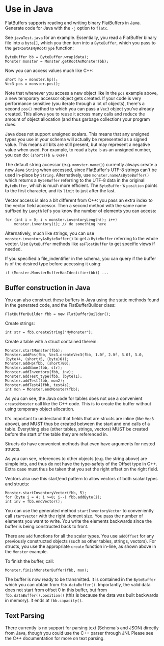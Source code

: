 # Use in Java

FlatBuffers supports reading and writing binary FlatBuffers in Java. Generate
code for Java with the `-j` option to `flatc`.

See `javaTest.java` for an example. Essentially, you read a FlatBuffer binary
file into a `byte[]`, which you then turn into a `ByteBuffer`, which you pass to
the `getRootAsMyRootType` function:

    ByteBuffer bb = ByteBuffer.wrap(data);
    Monster monster = Monster.getRootAsMonster(bb);

Now you can access values much like C++:

    short hp = monster.hp();
    Vec3 pos = monster.pos();

Note that whenever you access a new object like in the `pos` example above,
a new temporary accessor object gets created. If your code is very performance
sensitive (you iterate through a lot of objects), there's a second `pos()`
method to which you can pass a `Vec3` object you've already created. This allows
you to reuse it across many calls and reduce the amount of object allocation
(and thus garbage collection) your program does.

Java does not support unsigned scalars. This means that any unsigned types you
use in your schema will actually be represented as a signed value. This means
all bits are still present, but may represent a negative value when used.
For example, to read a `byte b` as an unsigned number, you can do:
`(short)(b & 0xFF)`

The default string accessor (e.g. `monster.name()`) currently always create
a new Java `String` when accessed, since FlatBuffer's UTF-8 strings can't be
used in-place by `String`. Alternatively, use `monster.nameAsByteBuffer()`
which returns a `ByteBuffer` referring to the UTF-8 data in the original
`ByteBuffer`, which is much more efficient. The `ByteBuffer`'s `position`
points to the first character, and its `limit` to just after the last.

Vector access is also a bit different from C++: you pass an extra index
to the vector field accessor. Then a second method with the same name
suffixed by `Length` let's you know the number of elements you can access:

    for (int i = 0; i < monster.inventoryLength(); i++)
        monster.inventory(i); // do something here

Alternatively, much like strings, you can use `monster.inventoryAsByteBuffer()`
to get a `ByteBuffer` referring to the whole vector. Use `ByteBuffer` methods
like `asFloatBuffer` to get specific views if needed.

If you specified a file_indentifier in the schema, you can query if the
buffer is of the desired type before accessing it using:

    if (Monster.MonsterBufferHasIdentifier(bb)) ...


## Buffer construction in Java

You can also construct these buffers in Java using the static methods found
in the generated code, and the FlatBufferBuilder class:

    FlatBufferBuilder fbb = new FlatBufferBuilder();

Create strings:

    int str = fbb.createString("MyMonster");

Create a table with a struct contained therein:

    Monster.startMonster(fbb);
    Monster.addPos(fbb, Vec3.createVec3(fbb, 1.0f, 2.0f, 3.0f, 3.0, (byte)4, (short)5, (byte)6));
    Monster.addHp(fbb, (short)80);
    Monster.addName(fbb, str);
    Monster.addInventory(fbb, inv);
    Monster.addTest_type(fbb, (byte)1);
    Monster.addTest(fbb, mon2);
    Monster.addTest4(fbb, test4s);
    int mon = Monster.endMonster(fbb);

As you can see, the Java code for tables does not use a convenient
`createMonster` call like the C++ code. This is to create the buffer without
using temporary object allocation.

It's important to understand that fields that are structs are inline (like
`Vec3` above), and MUST thus be created between the start and end calls of
a table. Everything else (other tables, strings, vectors) MUST be created
before the start of the table they are referenced in.

Structs do have convenient methods that even have arguments for nested structs.

As you can see, references to other objects (e.g. the string above) are simple
ints, and thus do not have the type-safety of the Offset type in C++. Extra
case must thus be taken that you set the right offset on the right field.

Vectors also use this start/end pattern to allow vectors of both scalar types
and structs:

    Monster.startInventoryVector(fbb, 5);
    for (byte i = 4; i >=0; i--) fbb.addByte(i);
    int inv = fbb.endVector();

You can use the generated method `startInventoryVector` to conveniently call
`startVector` with the right element size. You pass the number of
elements you want to write. You write the elements backwards since the buffer
is being constructed back to front.

There are `add` functions for all the scalar types. You use `addOffset` for
any previously constructed objects (such as other tables, strings, vectors).
For structs, you use the appropriate `create` function in-line, as shown
above in the `Monster` example.

To finish the buffer, call:

    Monster.finishMonsterBuffer(fbb, mon);

The buffer is now ready to be transmitted. It is contained in the `ByteBuffer`
which you can obtain from `fbb.dataBuffer()`. Importantly, the valid data does
not start from offset 0 in this buffer, but from `fbb.dataBuffer().position()`
(this is because the data was built backwards in memory).
It ends at `fbb.capacity()`.


## Text Parsing

There currently is no support for parsing text (Schema's and JSON) directly
from Java, though you could use the C++ parser through JNI. Please see the
C++ documentation for more on text parsing.
